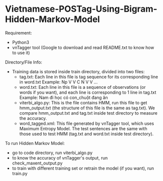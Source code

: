 # Vietnamese-POSTag-Using-Bigram-Hidden-Markov-Model

Requirement:
  - Python3
  - vnTagger tool (Google to download and read README.txt to know how to use it)
  
 
 Directory/File Info:
   - Training data is stored inside train directory, divided into two files:
       + tag.txt: Each line in this file is tag sequence for its corresponding line in word.txt
         Example: Np V V
                  C N V V 
                  ...
       + word.txt: Each line in this file is a sequence of observations (or words if you want), and each line is corresponding to 
        1 line in tag.txt
        Example:
                  Nam đi học
                  có con_chuột đang ăn
       + viterbi_algo.py: This is the file contains HMM, run this file to get hmm_output.txt (the structure of this file is the 
        same as tag.txt). We compare hmm_output.txt and tag.txt inside test directory to measure the accuracy. 
       + word_tagged.xml: This file generated by vnTagger tool, which uses Maximum Entropy Model. The test sentences are the same
        with those used to test HMM (tag.txt and word.txt inside test directory).
 

To run Hidden Markov Model:
  - go to code directory, run viterbi_algo.py
  - to know the accuracy of vnTagger's output, run check_maxent_output.py
  - to train with different training set or retrain the model (if you want), run train.py
